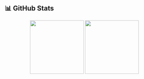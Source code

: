 ## 📊 GitHub Stats

<div align="center">
  <img height="170" src="https://github-readme-stats.vercel.app/api?username=andresdavidhr&show_icons=true&theme=default" />
  <img height="170" src="https://github-readme-stats.vercel.app/api/top-langs/?username=andresdavidhr&layout=compact&langs_count=8&theme=default" />
</div>